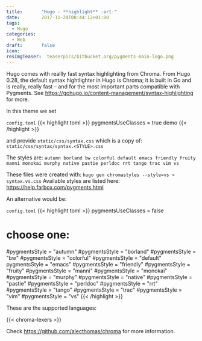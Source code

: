 ```yaml
---
title:       "Hugo - **highlight** :art:"
date:        2017-11-24T08:44:12+01:00
tags:
  - Hugo
categories:
  - Web
draft:       false
icon:        
resImgTeaser:  teaserpics/bitbucket.org/pygments-main-logo.png
---
```


Hugo comes with reallly fast syntax highlighting from Chroma.
From Hugo 0.28, the default syntax hightlighter in Hugo is Chroma; it
is built in Go and is really, really fast – and for the most important
parts compatible with Pygments.
See https://gohugo.io/content-management/syntax-highlighting for more.

<!--more-->

In this theme we set

`config.toml`
{{< highlight toml >}}
pygmentsUseClasses = true
demo
{{< /highlight >}}

and provide `static/css/syntax.css` which is a copy of: `static/css/syntax/syntax.<STYLE>.css`   

The styles are:
`autumn borland bw colorful default emacs friendly fruity manni monokai murphy native pastie perldoc rrt tango trac vim vs`

These files were created with: `hugo gen chromastyles --style=vs > syntax.vs.css`
Available styles are listed here: https://help.farbox.com/pygments.html


An alternative would be:

`config.toml`
{{< highlight toml >}}
pygmentsUseClasses = false
# choose one:
#pygmentsStyle = "autumn"
#pygmentsStyle = "borland"
#pygmentsStyle = "bw"
#pygmentsStyle = "colorful"
#pygmentsStyle = "default"
pygmentsStyle = "emacs"
#pygmentsStyle = "friendly"
#pygmentsStyle = "fruity"
#pygmentsStyle = "manni"
#pygmentsStyle = "monokai"
#pygmentsStyle = "murphy"
#pygmentsStyle = "native"
#pygmentsStyle = "pastie"
#pygmentsStyle = "perldoc"
#pygmentsStyle = "rrt"
#pygmentsStyle = "tango"
#pygmentsStyle = "trac"
#pygmentsStyle = "vim"
#pygmentsStyle = "vs"
{{< /highlight >}}




These are the supported languages:

{{< chroma-lexers >}}


Check https://github.com/alecthomas/chroma for more information.

